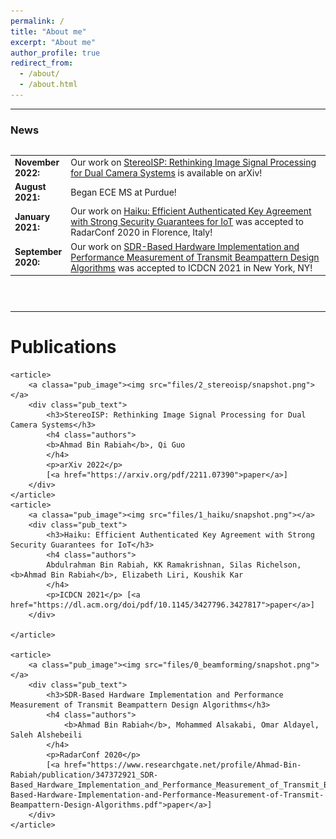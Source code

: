 ```yaml
---
permalink: /
title: "About me"
excerpt: "About me"
author_profile: true
redirect_from: 
  - /about/
  - /about.html
---
```


<!-- <div class="intro">
<p align="justify">
I am Ahmad Bin Rabiah, a master's student in Electrical and Computer Engineering at Purdue University, currently working under the guidance of <a href="https://www.qiguo.org">Professor Qi Guo</a>. My research interests focus on artificial intelligence and deep learning. Specifically, my current research involves improving image reconstruction for multi-camera systems by leveraging the redundancy of objects present in multi-camera sensors. Prior to my current work, I spent time at <a href="https://www.psdsarc.org.sa/">PSDSARC</a> working on research and development of various signal processing systems. I completed my undergraduate studies at <a href="https://ksu.edu.sa/en">KSU</a>, where I was co-advised by Professors <a href="https://faculty.ksu.edu.sa/en/dsaleh">Saleh Alshebeili</a> and <a href="https://faculty.ksu.edu.sa/en/omaldayel">Omar Aldayel</a>.
</p>
</div> -->

<div class="intro">
<p align="justify">
<!-- 	I am Ahmad Bin Rabiah, an incoming computer science PhD student at <a href="https://cse.ucsd.edu/">UCSD</a> with <a href="https://cseweb.ucsd.edu/~jmcauley/">Julian McAuley</a>. Before UCSD, I earned my master's in electrical and computer engineering from <a href="https://engineering.purdue.edu/ECE">Purdue University</a>. During that time, I have spent time working with <a href="https://www.qiguo.org">Qi Guo</a>, where we worked on improving image reconstruction for multi-camera systems by leveraging the redundancy of objects present in multi-camera sensors. 

	Prior to my current work, I spent time at <a href="https://www.psdsarc.org.sa/">PSDSARC</a> working on research and development of various signal processing systems. I completed my undergraduate study at <a href="https://ksu.edu.sa/en">KSU</a> in Electrical Engineering, where I started my research with <a href="https://faculty.ksu.edu.sa/en/dsaleh">Saleh Alshebeili</a> and <a href="https://faculty.ksu.edu.sa/en/omaldayel">Omar Aldayel</a> on signal processing and waveform design. -->
	
	
	I am Ahmad Bin Rabiah, an incoming computer science PhD student at <a href="https://cse.ucsd.edu/">UCSD</a>, where I will be working with <a href="https://cseweb.ucsd.edu/~jmcauley/">Julian McAuley</a>. Prior to UCSD, I earned my master's degree in Electrical and Computer Engineering from <a href="https://engineering.purdue.edu/ECE">Purdue University</a>. During that time, I collaborated with <a href="https://www.qiguo.org">Qi Guo</a> on improving image reconstruction for multi-camera systems by leveraging the redundancy of objects present in multi-camera sensors. <br><br>

	Before my current academic pursuits, I was a part of <a href="https://www.psdsarc.org.sa/">PSDSARC</a>, where I worked on the research and development of various signal processing systems. I completed my undergraduate studies in Electrical Engineering from <a href="https://ksu.edu.sa/en">KSU</a>. There, I began my research journey with <a href="https://faculty.ksu.edu.sa/en/dsaleh">Saleh Alshebeili</a> and <a href="https://faculty.ksu.edu.sa/en/omaldayel">Omar Aldayel</a>, working on signal processing and waveform design.
	
<!-- 	
	a master's student in Electrical and Computer Engineering at Purdue University, currently working under the guidance of <a href="https://www.qiguo.org">Professor Qi Guo</a>. My research interests focus on artificial intelligence and deep learning. Specifically, my current research involves improving image reconstruction for multi-camera systems by leveraging the redundancy of objects present in multi-camera sensors. 
	
	Prior to my current work, I spent time at <a href="https://www.psdsarc.org.sa/">PSDSARC</a> working on research and development of various signal processing systems. I completed my undergraduate study at <a href="https://ksu.edu.sa/en">KSU</a> in Electrical Engineering, where I started my research with <a href="https://faculty.ksu.edu.sa/en/dsaleh">Saleh Alshebeili</a> and <a href="https://faculty.ksu.edu.sa/en/omaldayel">Omar Aldayel</a> on signal processing and waveform design. -->
</p>
</div>
  
<hr>

<div><h3>News</h3></div>
<div id="news">
<style> table, tr, td { border: none; }</style>
<div style="height:250px;overflow:auto;border:0px;border-collapse: collapse;">
	<table border="none" style="border:0px;border-collapse: collapse;" rules="none">
		<colgroup><col span="1" style="width: 12%;"><col span="1" style="width: 88%;"></colgroup>
		<tbody>
			<tr><td><b> November 2022:</b></td>
				<td> Our work on <a href="https://arxiv.org/abs/2211.07390"> StereoISP: Rethinking Image Signal Processing for Dual Camera Systems</a> is available on arXiv!</td></tr>
			<tr><td><b> August 2021:</b></td>
				<td> Began ECE MS at Purdue!</td></tr>
			<tr><td><b> January 2021:</b></td>
				<td> 
					Our work on <a href="https://ieeexplore.ieee.org/abstract/document/9266553"> Haiku: Efficient Authenticated Key Agreement with Strong Security Guarantees for IoT</a> was accepted to RadarConf 2020 in Florence, Italy!
				</td></tr>
			<tr><td><b> September 2020:</b></td>
				<td> Our work on <a href="https://dl.acm.org/doi/abs/10.1145/3427796.3427817"> SDR-Based Hardware Implementation and Performance Measurement of Transmit Beampattern Design Algorithms</a> was accepted to ICDCN 2021 in New York, NY!</td></tr>
		</tbody>
	</table>
</div>


<hr>


<div><h1>Publications</h1></div>
<div id="publications">
	
    <article>
        <a classa="pub_image"><img src="files/2_stereoisp/snapshot.png"></a>
        <div class="pub_text">
            <h3>StereoISP: Rethinking Image Signal Processing for Dual Camera Systems</h3>
            <h4 class="authors">
		    <b>Ahmad Bin Rabiah</b>, Qi Guo
            </h4>		
            <p>arXiv 2022</p>
            [<a href="https://arxiv.org/pdf/2211.07390">paper</a>]
        </div>
    </article>
    <article>
        <a classa="pub_image"><img src="files/1_haiku/snapshot.png"></a>
        <div class="pub_text">
            <h3>Haiku: Efficient Authenticated Key Agreement with Strong Security Guarantees for IoT</h3>
            <h4 class="authors">
		    Abdulrahman Bin Rabiah, KK Ramakrishnan, Silas Richelson, <b>Ahmad Bin Rabiah</b>, Elizabeth Liri, Koushik Kar
            </h4>
            <p>ICDCN 2021</p> [<a href="https://dl.acm.org/doi/pdf/10.1145/3427796.3427817">paper</a>]
        </div>
	    
    </article>

    <article>
        <a class="pub_image"><img src="files/0_beamforming/snapshot.png"></a>
        <div class="pub_text">
            <h3>SDR-Based Hardware Implementation and Performance Measurement of Transmit Beampattern Design Algorithms</h3>
            <h4 class="authors">
                <b>Ahmad Bin Rabiah</b>, Mohammed Alsakabi, Omar Aldayel, Saleh Alshebeili
            </h4>
            <p>RadarConf 2020</p>
            [<a href="https://www.researchgate.net/profile/Ahmad-Bin-Rabiah/publication/347372921_SDR-Based_Hardware_Implementation_and_Performance_Measurement_of_Transmit_Beampattern_Design_Algorithms/links/5ff826fe299bf140887d99c8/SDR-Based-Hardware-Implementation-and-Performance-Measurement-of-Transmit-Beampattern-Design-Algorithms.pdf">paper</a>]
        </div>
    </article>




  
  
  

<!-- A data-driven personal website
======
Like many other Jekyll-based GitHub Pages templates, academicpages makes you separate the website's content from its form. The content & metadata of your website are in structured markdown files, while various other files constitute the theme, specifying how to transform that content & metadata into HTML pages. You keep these various markdown (.md), YAML (.yml), HTML, and CSS files in a public GitHub repository. Each time you commit and push an update to the repository, the [GitHub pages](https://pages.github.com/) service creates static HTML pages based on these files, which are hosted on GitHub's servers free of charge.

Many of the features of dynamic content management systems (like Wordpress) can be achieved in this fashion, using a fraction of the computational resources and with far less vulnerability to hacking and DDoSing. You can also modify the theme to your heart's content without touching the content of your site. If you get to a point where you've broken something in Jekyll/HTML/CSS beyond repair, your markdown files describing your talks, publications, etc. are safe. You can rollback the changes or even delete the repository and start over -- just be sure to save the markdown files! Finally, you can also write scripts that process the structured data on the site, such as [this one](https://github.com/academicpages/academicpages.github.io/blob/master/talkmap.ipynb) that analyzes metadata in pages about talks to display [a map of every location you've given a talk](https://academicpages.github.io/talkmap.html).

Getting started
======
1. Register a GitHub account if you don't have one and confirm your e-mail (required!)
1. Fork [this repository](https://github.com/academicpages/academicpages.github.io) by clicking the "fork" button in the top right. 
1. Go to the repository's settings (rightmost item in the tabs that start with "Code", should be below "Unwatch"). Rename the repository "[your GitHub username].github.io", which will also be your website's URL.
1. Set site-wide configuration and create content & metadata (see below -- also see [this set of diffs](http://archive.is/3TPas) showing what files were changed to set up [an example site](https://getorg-testacct.github.io) for a user with the username "getorg-testacct")
1. Upload any files (like PDFs, .zip files, etc.) to the files/ directory. They will appear at https://[your GitHub username].github.io/files/example.pdf.  
1. Check status by going to the repository settings, in the "GitHub pages" section

Site-wide configuration
------
The main configuration file for the site is in the base directory in [_config.yml](https://github.com/academicpages/academicpages.github.io/blob/master/_config.yml), which defines the content in the sidebars and other site-wide features. You will need to replace the default variables with ones about yourself and your site's github repository. The configuration file for the top menu is in [_data/navigation.yml](https://github.com/academicpages/academicpages.github.io/blob/master/_data/navigation.yml). For example, if you don't have a portfolio or blog posts, you can remove those items from that navigation.yml file to remove them from the header. 

Create content & metadata
------
For site content, there is one markdown file for each type of content, which are stored in directories like _publications, _talks, _posts, _teaching, or _pages. For example, each talk is a markdown file in the [_talks directory](https://github.com/academicpages/academicpages.github.io/tree/master/_talks). At the top of each markdown file is structured data in YAML about the talk, which the theme will parse to do lots of cool stuff. The same structured data about a talk is used to generate the list of talks on the [Talks page](https://academicpages.github.io/talks), each [individual page](https://academicpages.github.io/talks/2012-03-01-talk-1) for specific talks, the talks section for the [CV page](https://academicpages.github.io/cv), and the [map of places you've given a talk](https://academicpages.github.io/talkmap.html) (if you run this [python file](https://github.com/academicpages/academicpages.github.io/blob/master/talkmap.py) or [Jupyter notebook](https://github.com/academicpages/academicpages.github.io/blob/master/talkmap.ipynb), which creates the HTML for the map based on the contents of the _talks directory).

**Markdown generator**

I have also created [a set of Jupyter notebooks](https://github.com/academicpages/academicpages.github.io/tree/master/markdown_generator
) that converts a CSV containing structured data about talks or presentations into individual markdown files that will be properly formatted for the academicpages template. The sample CSVs in that directory are the ones I used to create my own personal website at stuartgeiger.com. My usual workflow is that I keep a spreadsheet of my publications and talks, then run the code in these notebooks to generate the markdown files, then commit and push them to the GitHub repository.

How to edit your site's GitHub repository
------
Many people use a git client to create files on their local computer and then push them to GitHub's servers. If you are not familiar with git, you can directly edit these configuration and markdown files directly in the github.com interface. Navigate to a file (like [this one](https://github.com/academicpages/academicpages.github.io/blob/master/_talks/2012-03-01-talk-1.md) and click the pencil icon in the top right of the content preview (to the right of the "Raw | Blame | History" buttons). You can delete a file by clicking the trashcan icon to the right of the pencil icon. You can also create new files or upload files by navigating to a directory and clicking the "Create new file" or "Upload files" buttons. 

Example: editing a markdown file for a talk
![Editing a markdown file for a talk](/images/editing-talk.png)

For more info
------
More info about configuring academicpages can be found in [the guide](https://academicpages.github.io/markdown/). The [guides for the Minimal Mistakes theme](https://mmistakes.github.io/minimal-mistakes/docs/configuration/) (which this theme was forked from) might also be helpful. -->
